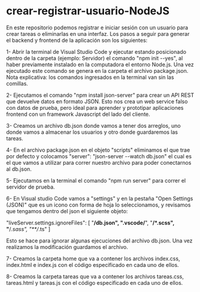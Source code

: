 # crear-registrar-usuario-NodeJS
En este repositorio podemos registrar e iniciar sesión con un usuario para crear tareas o eliminarlas en una interfaz. Los pasos a seguir para generar el backend y frontend de la aplicación son los siguientes:

1- Abrir la terminal de Visual Studio Code y ejecutar estando posicionado dentro de la carpeta (ejemplo: Servidor) el comando "npm init --yes", al haber previamente instalado en la computadora el entorno Node.js. Una vez ejecutado este comando se genera en la carpeta el archivo package.json. Nota explicativa: los comandos ingresados en la terminal van sin las comillas.

2- Ejecutamos el comando "npm install json-server" para crear un API REST que devuelve datos en formato JSON. Esto nos crea un web service falso con datos de prueba, pero ideal para aprender y prototipar aplicaciones frontend con un framework Javascript del lado del cliente.

3- Creamos un archivo db.json donde vamos a tener dos arreglos, uno donde vamos a almacenar los usuarios y otro donde guardaremos las tareas.

4- En el archivo package.json en el objeto "scripts" eliminamos el que trae por defecto y colocamos "server": "json-server --watch db.json" el cual es el que vamos a utilizar para correr nuestro archivo para poder conectarnos al db.json.

5- Ejecutamos en la terminal el comando "npm run server" para correr el servidor de prueba.

6- En Visual studio Code vamos a "settings" y en la pestaña "Open Settings (JSON)" que es un icono con forma de hoja lo seleccionamos, y revisamos que tengamos dentro del json el siguiente objeto:

"liveServer.settings.ignoreFiles": [
        "**/db.json",
        ".vscode/**",
        "**/*.scss",
        "**/*.sass",
        "**/*.ts"
    ]

Esto se hace para ignorar algunas ejecuciones del archivo db.json. Una vez realizamos la modificación guardamos el archivo.

7- Creamos la carpeta home que va a contener los archivos index.css, index.html e index.js con el código especificado en cada uno de ellos.

8- Creamos la carpeta tareas que va a contener los archivos tareas.css, tareas.html y tareas.js con el código especificado en cada uno de ellos.

